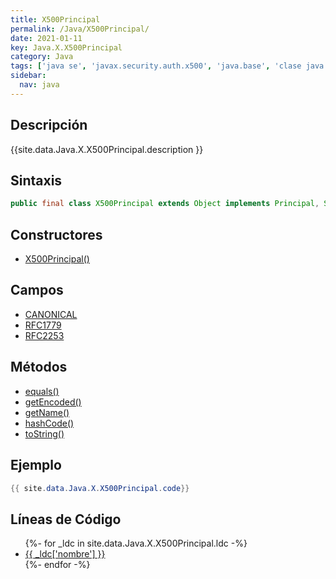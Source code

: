 ```yaml
---
title: X500Principal
permalink: /Java/X500Principal/
date: 2021-01-11
key: Java.X.X500Principal
category: Java
tags: ['java se', 'javax.security.auth.x500', 'java.base', 'clase java', 'Java 1.4']
sidebar: 
  nav: java
---
```


## Descripción
{{site.data.Java.X.X500Principal.description }}

## Sintaxis
~~~java
public final class X500Principal extends Object implements Principal, Serializable
~~~

## Constructores
* [X500Principal()](/Java/X500Principal/X500Principal/)

## Campos
* [CANONICAL](/Java/X500Principal/CANONICAL)
* [RFC1779](/Java/X500Principal/RFC1779)
* [RFC2253](/Java/X500Principal/RFC2253)

## Métodos
* [equals()](/Java/X500Principal/equals)
* [getEncoded()](/Java/X500Principal/getEncoded)
* [getName()](/Java/X500Principal/getName)
* [hashCode()](/Java/X500Principal/hashCode)
* [toString()](/Java/X500Principal/toString)

## Ejemplo
~~~java
{{ site.data.Java.X.X500Principal.code}}
~~~

## Líneas de Código
<ul>
{%- for _ldc in site.data.Java.X.X500Principal.ldc -%}
   <li>
       <a href="{{_ldc['url'] }}">{{ _ldc['nombre'] }}</a>
   </li>
{%- endfor -%}
</ul>
